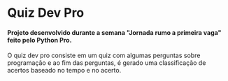 # Quiz Dev Pro

#### Projeto desenvolvido durante a semana "Jornada rumo a primeira vaga" feito pelo Python Pro.


O quiz dev pro consiste em um quiz com algumas perguntas sobre programação e ao fim das perguntas, é gerado uma classificação de acertos baseado no tempo e no acerto.
